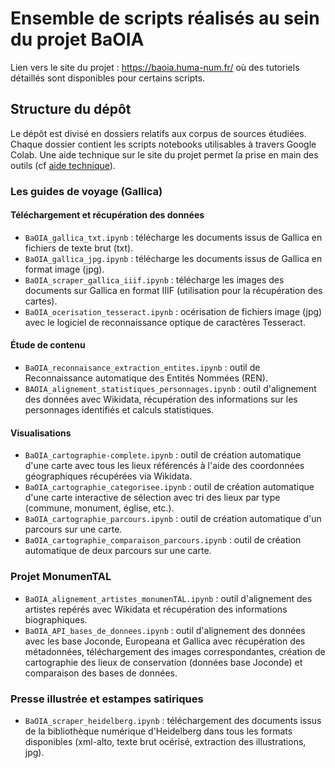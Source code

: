 # Ensemble de scripts réalisés au sein du projet BaOIA

Lien vers le site du projet : https://baoia.huma-num.fr/ où des tutoriels détaillés sont disponibles pour certains scripts.


## Structure du dépôt

Le dépôt est divisé en dossiers relatifs aux corpus de sources étudiées. Chaque dossier contient les scripts notebooks utilisables à travers Google Colab. Une aide technique sur le site du projet permet la prise en main des outils (cf [aide technique](https://baoia.huma-num.fr/aide-technique/)).

### Les guides de voyage (Gallica)
#### Téléchargement et récupération des données
- ```BaOIA_gallica_txt.ipynb``` : télécharge les documents issus de Gallica en fichiers de texte brut (txt).
- ```BaOIA_gallica_jpg.ipynb``` : télécharge les documents issus de Gallica en format image (jpg).
- ```BaOIA_scraper_gallica_iiif.ipynb``` : télécharge les images des documents sur Gallica en format IIIF (utilisation pour la récupération des cartes).
- ```BaOIA_ocerisation_tesseract.ipynb``` : océrisation de fichiers image (jpg) avec le logiciel de reconnaissance optique de caractères Tesseract.

#### Étude de contenu
- ```BaOIA_reconnaisance_extraction_entites.ipynb``` : outil de Reconnaissance automatique des Entités Nommées (REN). 
- ```BAOIA_alignement_statistiques_personnages.ipynb``` : outil d'alignement des données avec Wikidata, récupération des informations sur les personnages identifiés et calculs statistiques.

#### Visualisations
- ```BaOIA_cartographie-complete.ipynb``` : outil de création automatique d'une carte avec tous les lieux référencés à l'aide des coordonnées géographiques récupérées via Wikidata.
- ```BaOIA_cartographie_categorisee.ipynb``` : outil de création automatique d'une carte interactive de sélection avec tri des lieux par type (commune, monument, église, etc.).
- ```BaOIA_cartographie_parcours.ipynb``` : outil de création automatique d'un parcours sur une carte.
- ```BaOIA_cartographie_comparaison_parcours.ipynb``` : outil de création automatique de deux parcours sur une carte.

### Projet MonumenTAL
- ```BaOIA_alignement_artistes_monumenTAL.ipynb``` : outil d'alignement des artistes repérés avec Wikidata et récupération des informations biographiques.
- ```BaOIA_API_bases_de_donnees.ipynb``` : outil d'alignement des données avec les base Joconde, Europeana et Gallica avec récupération des métadonnées, téléchargement des images correspondantes, création de cartographie des lieux de conservation (données base Joconde) et comparaison des bases de données.

### Presse illustrée et estampes satiriques
- ```BaOIA_scraper_heidelberg.ipynb``` : téléchargement des documents issus de la bibliothèque numérique d'Heidelberg dans tous les formats disponibles (xml-alto, texte brut océrisé, extraction des illustrations, jpg).
